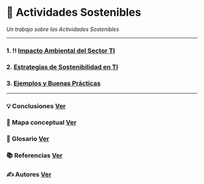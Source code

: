 # 🔄 Actividades Sostenibles

_Un trabajo sobre las Actividades Sostenibles_

---

### 1. :bangbang: [Impacto Ambiental del Sector TI](impacto.md)
### 2. [Estrategias de Sostenibilidad en TI](estrategia.md)
### 3. [Ejemplos y Buenas Prácticas](practicas.md)

---

### 💡 Conclusiones [Ver](conclusiones.md)

### 🧷 Mapa conceptual [Ver](mapa_conceptual.md)

### 📖 Glosario [Ver](glosario.md)

### 📚 Referencias [Ver](referencias.md)

### ✍️ Autores [Ver](autores.md)
